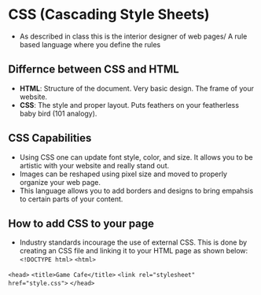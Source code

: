 # CSS (Cascading Style Sheets)

- As described in class this is the interior designer
of web pages/ A rule based language where you define the rules

## Differnce between CSS and HTML

- **HTML**: Structure of the document. Very basic design. The frame of your website.
- **CSS**: The style and proper layout. Puts feathers
on your featherless baby bird (101 analogy).

## CSS Capabilities

- Using CSS one can update font style, color, and size. It allows you to be artistic with your website and really stand out.
- Images can be reshaped using pixel size and moved to properly organize your web page.
- This language allows you to add borders and designs to bring empahsis to certain parts of your content. 

## How to add CSS to your page

- Industry standards incourage the use of external CSS. This is done by creating an CSS file and linking it to your HTML page as shown below:
`<!DOCTYPE html>`
`<html>`

`<head>`
    `<title>Game Cafe</title>`
    `<link rel="stylesheet" href="style.css">`
`</head>`


